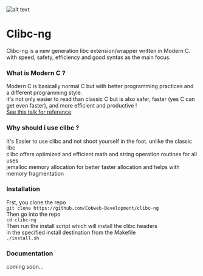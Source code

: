 ![alt text](https://github.com/Cobweb-Development/clibc-ng/blob/main/logo.png)

# Clibc-ng
Clibc-ng is a new generation libc extension/wrapper written in Modern C.
with speed, safety, efficiency and good syntax as the main focus.

### What is Modern C ?
Modern C is basically normal C but with better programming practices and a different programming style.\
it's not only easier to read than classic C but is also safer, faster (yes C can get even faster), and more efficient and productive !\
[See this talk for reference](https://www.youtube.com/watch?v=QpAhX-gsHMs)

### Why should i use clibc ?
It's Easier to use clibc and not shoot yourself in the foot. unlike the classic libc\
clibc offers optimized and efficient math and string operation routines for all uses\
jemalloc memory allocation for better faster allocation and helps with memory fragmentation

### Installation
Frst, you clone the repo\
`git clone https://github.com/Cobweb-Development/clibc-ng`\
Then go into the repo\
`cd clibc-ng`\
Then run the install script which will install the clibc headers\
in the specified install destination from the Makefile\
`./install.sh`

### Documentation
coming soon...
